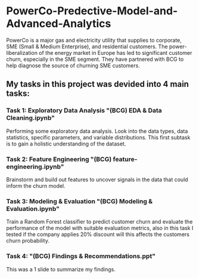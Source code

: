 # PowerCo-Predective-Model-and-Advanced-Analytics

PowerCo is a major gas and electricity utility that supplies to corporate, SME (Small & Medium Enterprise),
and residential customers. The power-liberalization of the energy market in Europe has led to significant customer churn, especially in the SME segment. 
They have partnered with BCG to help diagnose the source of churning SME customers.

## My tasks in this project was devided into 4 main tasks:

### Task 1: Exploratory Data Analysis "(BCG) EDA & Data Cleaning.ipynb"

Performing some exploratory data analysis. Look into the data types, data statistics, specific parameters,
and variable distributions. This first subtask is to gain a holistic understanding of the dataset.

### Task 2: Feature Engineering  "(BCG) feature-engineering.ipynb"

Brainstorm and build out features to uncover signals in the data that could inform the churn model.

### Task 3: Modeling & Evaluation "(BCG) Modeling & Evaluation.ipynb"

Train a Random Forest classifier to predict customer churn and evaluate the performance of the model with suitable evaluation metrics,
also in this task I tested if the company applies 20% discount will this affects the customers churn probability.

### Task 4:  "(BCG) Findings & Recommendations.ppt"

This was a 1 slide to summarize my findings.
